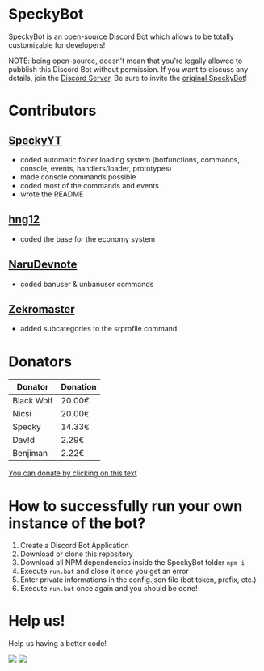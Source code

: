 # SpeckyBot

SpeckyBot is an open-source Discord Bot which allows to be totally customizable for developers!

NOTE: being open-source, doesn't mean that you're legally allowed to pubblish this Discord Bot without permission.
If you want to discuss any details, join the [Discord Server](https://discord.gg/4EecFku).
Be sure to invite the [original SpeckyBot](https://discordapp.com/api/oauth2/authorize?client_id=398157933315227649&permissions=2147483135&scope=bot)!

# Contributors

## [SpeckyYT](https://github.com/SpeckyYT)
- coded automatic folder loading system (botfunctions, commands, console, events, handlers/loader, prototypes)
- made console commands possible
- coded most of the commands and events
- wrote the README

## [hng12](https://github.com/hng12)
- coded the base for the economy system

## [NaruDevnote](https://github.com/NaruDevnote)
- coded banuser & unbanuser commands

## [Zekromaster](https://github.com/Zekromaster)
- added subcategories to the srprofile command

# Donators

<!---donators--->
| Donator | Donation |
|-|-|
| Black Wolf | 20.00€ |
| Nicsi | 20.00€ |
| Specky | 14.33€ |
| Dav!d | 2.29€ |
| Benjiman | 2.22€ |
<!---donators--->
[You can donate by clicking on this text](https://www.paypal.me/speckyy)

# How to successfully run your own instance of the bot?

1. Create a Discord Bot Application
2. Download or clone this repository
3. Download all NPM dependencies inside the SpeckyBot folder `npm i`
4. Execute `run.bat` and close it once you get an error
5. Enter private informations in the config.json file (bot token, prefix, etc.)
6. Execute `run.bat` once again and you should be done!

# Help us!

Help us having a better code!

![](https://www.code-inspector.com/project/14889/score/svg)
![](https://www.code-inspector.com/project/14889/status/svg)

